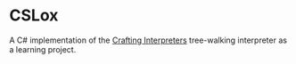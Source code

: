 # CSLox

A C# implementation of the [Crafting Interpreters](https://craftinginterpreters.com/) tree-walking interpreter as a learning project.
